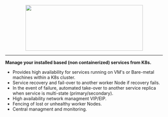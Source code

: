 <p align="center">
  <img src="https://github.com/epenchev/kuberack/blob/main/kuberack-logo.png" width="375" height="147">
</p>

---

<b>Manage your installed based (non containerized) services from K8s.</b><br>

- Provides high availability for services running on VM's or Bare-metal machines within a K8s cluster.
- Service recovery and fail-over to another worker Node if recovery fails.<br>
- In the event of failure, automated take-over to another service replica when service is multi-state (primary/secondary).
- High availability network managment VIP/EIP.<br>
- Fencing of lost or unhealthy worker Nodes.<br>
- Central managment and monitoring.<br>

